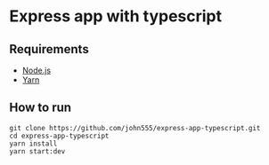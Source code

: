 # Express app with typescript

## Requirements
- [Node.js](https://nodejs.org/en/)
- [Yarn](https://yarnpkg.com/en/docs/install)

## How to run

```
git clone https://github.com/john555/express-app-typescript.git
cd express-app-typescript
yarn install
yarn start:dev
```
